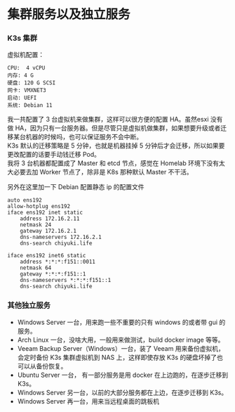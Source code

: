 # 集群服务以及独立服务

### K3s 集群

虚拟机配置：
```
CPU:  4 vCPU
内存: 4 G
硬盘: 120 G SCSI
网卡: VMXNET3
启动: UEFI
系统: Debian 11
```
我一共配置了 3 台虚拟机来做集群，这样可以很方便的配置 HA。虽然esxi 没有做 HA，因为只有一台服务器。但是尽管只是虚拟机做集群，如果想要升级或者迁移某台机器的时候吗，也可以保证服务不会中断。  
K3s 默认的迁移策略是 5 分钟，也就是机器挂掉 5 分钟后才会迁移，所以如果要更改配置的话要手动钱迁移 Pod。  
我将 3 台机器都配置成了 Master 和 etcd 节点，感觉在 Homelab 环境下没有太大必要去加 Worker 节点了，除非是 K8s 那种默认 Master 不干活。

另外在这里加一下 Debian 配置静态 ip 的配置文件
```
auto ens192
allow-hotplug ens192
iface ens192 inet static
    address 172.16.2.11
    netmask 24
    gateway 172.16.2.1
    dns-nameservers 172.16.2.1
    dns-search chiyuki.life

iface ens192 inet6 static
    address *:*:*:f151::0011
    netmask 64
    gateway *:*:*:f151::1
    dns-nameservers *:*:*:f151::1
    dns-search chiyuki.life
```

### 其他独立服务
- Windows Server 一台，用来跑一些不重要的只有 windows 的或者带 gui 的服务。
- Arch Linux 一台，没啥大用，一般用来做测试，build docker image 等等。
- Veeam Backup Server（Windows）一台，装了 Veeam 用来备份虚拟机，会定时备份 K3s 集群虚拟机到 NAS 上，这样即使存放 K3s 的硬盘坏掉了也可以从备份恢复。
- Ubuntu Server 一台， 有一部分服务是用 docker 在上边跑的，在逐步迁移到 K3s。
- Windows Server 另一台，以前的大部分服务都在上边，在逐步迁移到 K3s。
- Windows Server 再一台，用来当远程桌面的跳板机